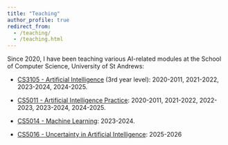```yaml
---
title: "Teaching"
author_profile: true
redirect_from: 
  - /teaching/
  - /teaching.html
---
```


Since 2020, I have been teaching various AI-related modules at the School of Computer Science, University of St Andrews:

- [CS3105 - Artificial Intelligence](https://info.cs.st-andrews.ac.uk/student-handbook/modules/CS3105.html) (3rd year level): 2020-2011, 2021-2022, 2023-2024, 2024-2025.

- [CS5011 - Artificial Intelligence Practice](https://info.cs.st-andrews.ac.uk/student-handbook/modules/CS5011.html): 2020-2011, 2021-2022, 2022-2023, 2023-2024, 2024-2025.

- [CS5014 - Machine Learning](https://info.cs.st-andrews.ac.uk/student-handbook/modules/CS5014.html): 2023-2024.

- [CS5016 - Uncertainty in Artificial Intelligence](https://www.st-andrews.ac.uk/subjects/modules/catalogue/?meta_modulecode=CS5016): 2025-2026
